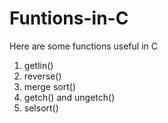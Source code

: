 # Funtions-in-C
Here are some functions useful in C

1. getlin()
2. reverse()
3. merge sort() 
4. getch() and ungetch()
5. selsort()
